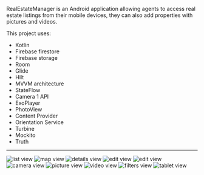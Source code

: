 RealEstateManager is an Android application allowing agents to access real estate listings from their mobile devices, they can also add properties with pictures and videos.

This project uses:
- Kotlin
- Firebase firestore
- Firebase storage
- Room
- Glide
- Hilt
- MVVM architecture
- StateFlow
- Camera 1 API
- ExoPlayer
- PhotoView
- Content Provider
- Orientation Service
- Turbine
- Mockito
- Truth

***
![list view](screenshots/list.png "List view")
![map view](screenshots/map.png "Map view")
![details view](screenshots/details.png "Details view")
![edit view](screenshots/edit_1.png "Edit view")
![edit view](screenshots/edit_2.png "Edit view")
![camera view](screenshots/camera.png "Camera view")
![picture view](screenshots/picture_viewer.png "Picture view")
![video view](screenshots/video_viewer.png "Video view")
![filters view](screenshots/filters.png "Filters view")
![tablet view](screenshots/tablet.png "Tablet view")
